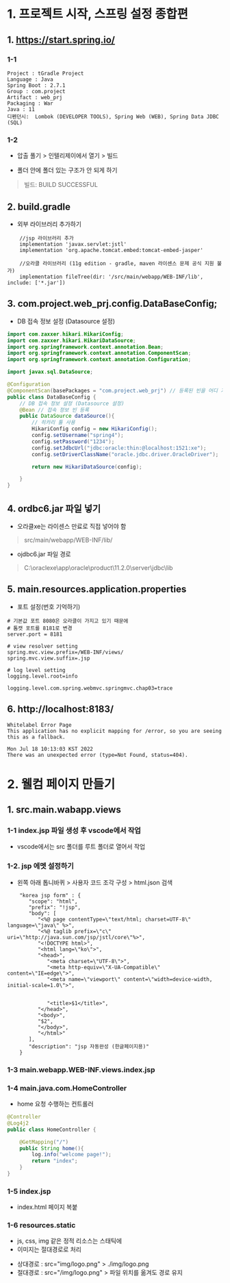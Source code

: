 # 1. 프로젝트 시작, 스프링 설정 종합편
## 1. https://start.spring.io/

### 1-1
```
Project : tGradle Project
Language : Java
Spring Boot : 2.7.1
Group : com.project
Artifact : web_prj
Packaging : War
Java : 11
디펜던시:  Lombok (DEVELOPER TOOLS), Spring Web (WEB), Spring Data JDBC (SQL)
```

### 1-2
- 압출 풀기 > 인텔리제이에서 열기 > 빌드
 + 폴더 안에 폴더 있는 구조가 안 되게 하기
> 빌드: BUILD SUCCESSFUL


## 2. build.gradle
- 외부 라이브러리 추가하기
```
	//jsp 라이브러리 추가
	implementation 'javax.servlet:jstl'
	implementation 'org.apache.tomcat.embed:tomcat-embed-jasper'

	//오라클 라이브러리 (11g edition - gradle, maven 라이센스 문제 공식 지원 불가)
	implementation fileTree(dir: '/src/main/webapp/WEB-INF/lib', include: ['*.jar'])
```

## 3. com.project.web_prj.config.DataBaseConfig;
- DB 접속 정보 설정 (Datasource 설정)
```java
import com.zaxxer.hikari.HikariConfig;
import com.zaxxer.hikari.HikariDataSource;
import org.springframework.context.annotation.Bean;
import org.springframework.context.annotation.ComponentScan;
import org.springframework.context.annotation.Configuration;

import javax.sql.DataSource;

@Configuration
@ComponentScan(basePackages = "com.project.web_prj") // 등록된 빈을 어디 기준으로 스캔할 건지
public class DataBaseConfig {
    // DB 접속 정보 설정 (Datasource 설정)
    @Bean // 접속 정보 빈 등록
    public DataSource dataSource(){
        // 히카리 툴 사용
        HikariConfig config = new HikariConfig();
        config.setUsername("spring4");
        config.setPassword("1234");
        config.setJdbcUrl("jdbc:oracle:thin:@localhost:1521:xe");
        config.setDriverClassName("oracle.jdbc.driver.OracleDriver");

        return new HikariDataSource(config);

    }
}
```

## 4. ordbc6.jar 파일 넣기
- 오라클xe는 라이센스 만료로 직접 넣어야 함
> src/main/webapp/WEB-INF/lib/
- ojdbc6.jar 파일 경로  
> C:\oraclexe\app\oracle\product\11.2.0\server\jdbc\lib


## 5. main.resources.application.properties
- 포트 설정(번호 기억하기)
```
# 기본값 포트 8080은 오라클이 가지고 있기 때문에
# 톰캣 포트를 8181로 변경
server.port = 8181

# view resolver setting
spring.mvc.view.prefix=/WEB-INF/views/
spring.mvc.view.suffix=.jsp

# log level setting
logging.level.root=info

logging.level.com.spring.webmvc.springmvc.chap03=trace
```


## 6. http://localhost:8183/
```
Whitelabel Error Page
This application has no explicit mapping for /error, so you are seeing this as a fallback.

Mon Jul 18 10:13:03 KST 2022
There was an unexpected error (type=Not Found, status=404).
```


# 2. 웰컴 페이지 만들기
## 1. src.main.wabapp.views
### 1-1 index.jsp 파일 생성 후 vscode에서 작업 
 + vscode에서는 src 폴더를 루트 폴더로 열어서 작업
### 1-2. jsp 에멧 설정하기
- 왼쪽 아래 톱니바퀴 > 사용자 코드 조각 구성 > html.json 검색
```
	"korea jsp form" : {
	   "scope": "html",
	   "prefix": "!jsp",
	   "body": [
		  "<%@ page contentType=\"text/html; charset=UTF-8\" language=\"java\" %>",
		  "<%@ taglib prefix=\"c\" uri=\"http://java.sun.com/jsp/jstl/core\"%>",
		  "<!DOCTYPE html>",
		  "<html lang=\"ko\">",
		  "<head>",
			 "<meta charset=\"UTF-8\">",
			 "<meta http-equiv=\"X-UA-Compatible\" content=\"IE=edge\">",
			 "<meta name=\"viewport\" content=\"width=device-width, initial-scale=1.0\">",
			 
 
			 "<title>$1</title>",
		  "</head>",
		  "<body>",
		  "$2",
		  "</body>",
		  "</html>"
	   ],
	   "description": "jsp 자동완성 (한글페이지용)"
	}
```
### 1-3 main.webapp.WEB-INF.views.index.jsp
### 1-4 main.java.com.HomeController
- home 요청 수행하는 컨트롤러
```java
@Controller
@Log4j2
public class HomeController {

    @GetMapping("/")
    public String home(){
        log.info("welcome page!");
        return "index";
    }
}
```
### 1-5 index.jsp
- index.html 페이지 복붙
### 1-6 resources.static
- js, css, img 같은 정적 리소스는 스태틱에
- 이미지는 절대경로로 처리
 + 상대경로 : src="img/logo.png" > ./img/logo.png  
 + 절대경로 : src="/img/logo.png" > 파일 위치를 옮겨도 경로 유지 